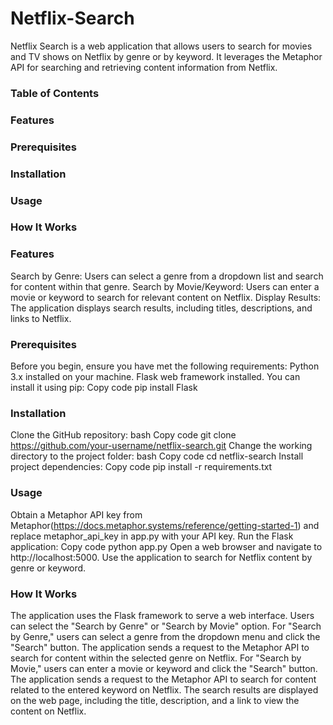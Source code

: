 # Netflix-Search
Netflix Search is a web application that allows users to search for movies and TV shows on Netflix by genre or by keyword. It leverages the Metaphor API for searching and retrieving content information from Netflix.

### Table of Contents
### Features
### Prerequisites
### Installation
### Usage
### How It Works

### Features
Search by Genre: Users can select a genre from a dropdown list and search for content within that genre.
Search by Movie/Keyword: Users can enter a movie or keyword to search for relevant content on Netflix.
Display Results: The application displays search results, including titles, descriptions, and links to Netflix.

### Prerequisites
Before you begin, ensure you have met the following requirements:
Python 3.x installed on your machine.
Flask web framework installed. You can install it using pip:
Copy code
pip install Flask

### Installation
Clone the GitHub repository:
bash
Copy code
git clone https://github.com/your-username/netflix-search.git
Change the working directory to the project folder:
bash
Copy code
cd netflix-search
Install project dependencies:
Copy code
pip install -r requirements.txt

### Usage
Obtain a Metaphor API key from Metaphor(https://docs.metaphor.systems/reference/getting-started-1) and replace metaphor_api_key in app.py with your API key.
Run the Flask application:
Copy code
python app.py
Open a web browser and navigate to http://localhost:5000.
Use the application to search for Netflix content by genre or keyword.

### How It Works
The application uses the Flask framework to serve a web interface.
Users can select the "Search by Genre" or "Search by Movie" option.
For "Search by Genre," users can select a genre from the dropdown menu and click the "Search" button. The application sends a request to the Metaphor API to search for content within the selected genre on Netflix.
For "Search by Movie," users can enter a movie or keyword and click the "Search" button. The application sends a request to the Metaphor API to search for content related to the entered keyword on Netflix.
The search results are displayed on the web page, including the title, description, and a link to view the content on Netflix.


